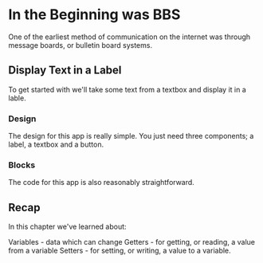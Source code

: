 # In the Beginning was BBS

One of the earliest method of communication on the internet was through message boards, or bulletin board systems. 

## Display Text in a Label

To get started with we'll take some text from a textbox and display it in a lable.

### Design

The design for this app is really simple. You just need three components; a label, a textbox and a button.

### Blocks

The code for this app is also reasonably straightforward. 

## Recap

In this chapter we've learned about:

Variables - data which can change
Getters - for getting, or reading, a value from a variable
Setters - for setting, or writing, a value to a variable.



